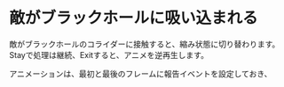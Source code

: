 # 敵がブラックホールに吸い込まれる
敵がブラックホールのコライダーに接触すると、縮み状態に切り替わります。Stayで処理は継続、Exitすると、アニメを逆再生します。

アニメーションは、最初と最後のフレームに報告イベントを設定しておき、
